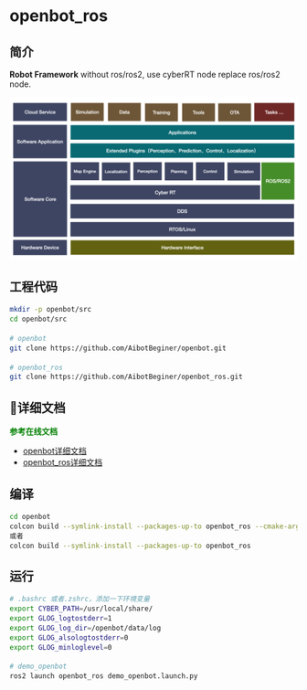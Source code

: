 # openbot_ros

## 简介

**Robot Framework** without ros/ros2, use cyberRT node replace ros/ros2 node.

![](images/openbot_framework.jpeg)

## 工程代码

```bash
mkdir -p openbot/src
cd openbot/src

# openbot
git clone https://github.com/AibotBeginer/openbot.git

# openbot_ros
git clone https://github.com/AibotBeginer/openbot_ros.git

```

## :tanabata_tree:详细文档

**<font color='green'>参考在线文档</font>** 

* [openbot详细文档](https://openbot-doc.readthedocs.io/en/latest/)
* [openbot_ros详细文档](https://openbot-ros-doc.readthedocs.io/en/latest/)

##  编译

```bash
cd openbot
colcon build --symlink-install --packages-up-to openbot_ros --cmake-args -G Ninja
或者
colcon build --symlink-install --packages-up-to openbot_ros
```



## 运行

```bash
# .bashrc 或者.zshrc，添加一下环境变量
export CYBER_PATH=/usr/local/share/
export GLOG_logtostderr=1
export GLOG_log_dir=/openbot/data/log 
export GLOG_alsologtostderr=0
export GLOG_minloglevel=0 

# demo_openbot
ros2 launch openbot_ros demo_openbot.launch.py
```







